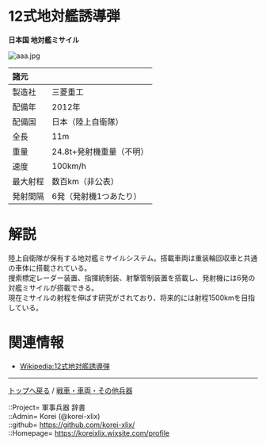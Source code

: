 # 12式地対艦誘導弾
**日本国 地対艦ミサイル**

![aaa.jpg](https://bn02pap001files.storage.live.com/y4m74kO8tQzQG6Mw6gYkSpQl56TzzfFmz7DOZOgnvjNDg4asgBOGc4xhI928ZUqOQd9Rmhj5EQ4UO4yBxFATx8DHg3FSXfKTa8YKiFTL3a7f4sHmIqHN4x-0APqQ3hO_kuMvDbXSwCkwlL4vitwQz20TKMjSII71KEhzraQkZom3xHefadMkIOiDBZV4az8NSKv?width=640&height=429&cropmode=none)  
  


|諸元  |  |
|:--|:--|
|製造社  |三菱重工  |
|配備年  |2012年  |
|配備国  |日本（陸上自衛隊）  |
|全長    |11m  |
|重量    |24.8t+発射機重量（不明）  |
|速度    |100km/h  |
|最大射程  |数百km（非公表）  |
|発射間隔  |6発（発射機1つあたり）  |


# 解説
陸上自衛隊が保有する地対艦ミサイルシステム。搭載車両は重装輪回収車と共通の車体に搭載されている。  
捜索標定レーダー装置、指揮統制装、射撃管制装置を搭載し、発射機には6発の対艦ミサイルが搭載できる。  
現在ミサイルの射程を伸ばす研究がされており、将来的には射程1500kmを目指している。  


# 関連情報
* [Wikipedia:12式地対艦誘導弾](https://ja.wikipedia.org/wiki/12%E5%BC%8F%E5%9C%B0%E5%AF%BE%E8%89%A6%E8%AA%98%E5%B0%8E%E5%BC%BE)


***
[トップへ戻る](/readme.md) / [戦車・車両・その他兵器](/ground/readme.md)  
  
::Project= 軍事兵器 辞書  
::Admin= Korei (@korei-xlix)  
::github= https://github.com/korei-xlix/  
::Homepage= https://koreixlix.wixsite.com/profile  

